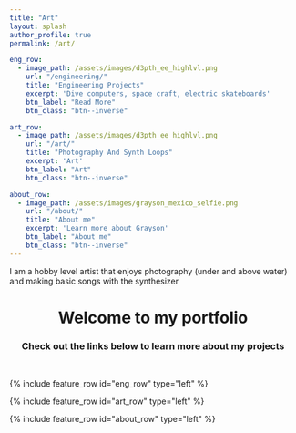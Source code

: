 ```yaml
---
title: "Art"
layout: splash
author_profile: true
permalink: /art/

eng_row:
  - image_path: /assets/images/d3pth_ee_highlvl.png
    url: "/engineering/"
    title: "Engineering Projects"
    excerpt: 'Dive computers, space craft, electric skateboards'
    btn_label: "Read More"
    btn_class: "btn--inverse"

art_row:
  - image_path: /assets/images/d3pth_ee_highlvl.png
    url: "/art/"
    title: "Photography And Synth Loops"
    excerpt: 'Art'
    btn_label: "Art"
    btn_class: "btn--inverse"

about_row:
  - image_path: /assets/images/grayson_mexico_selfie.png
    url: "/about/"
    title: "About me"
    excerpt: 'Learn more about Grayson'
    btn_label: "About me"
    btn_class: "btn--inverse"
---
```


I am a hobby level artist that enjoys photography (under and above water) and making basic songs with the synthesizer

<h1 style="text-align: center;">Welcome to my portfolio </h1>
<h3 style="text-align: center;">Check out the links below to learn more about my projects</h3>

<br> 

{% include feature_row id="eng_row" type="left" %}

{% include feature_row id="art_row" type="left" %}

{% include feature_row id="about_row" type="left" %}